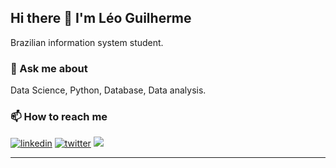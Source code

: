 ## Hi there 👋 I'm Léo Guilherme

Brazilian information system student.

### 💬 Ask me about

Data Science, Python, Database, Data analysis.

### 📫 How to reach me 

[![linkedin](https://img.shields.io/badge/LinkedIn-0077B5?style=for-the-badge&logo=linkedin&logoColor=white)](https://www.linkedin.com/in/leonardo-guilherme-casteluber-schreder-b0341a1b3/)
[![twitter](https://img.shields.io/badge/Twitter-1DA1F2?style=for-the-badge&logo=twitter&logoColor=white)](https://twitter.com/vipfranco1)
<a href = "mailto:leoschreder2@hotmail.com"><img src="https://img.shields.io/badge/Gmail-D14836?style=for-the-badge&logo=gmail&logoColor=white"></a>
<hr>

<!---
leoguilherme1/leoguilherme1 is a ✨ special ✨ repository because its `README.md` (this file) appears on your GitHub profile.
You can click the Preview link to take a look at your changes.
--->
